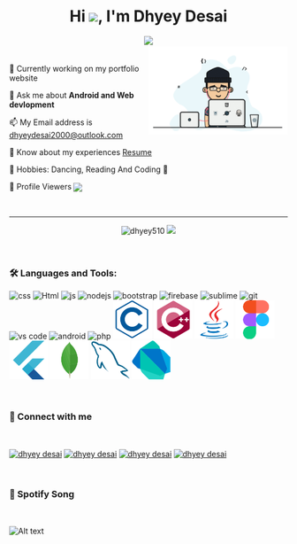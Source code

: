<h1 align='center'>Hi <img src="https://github.com/TheDudeThatCode/TheDudeThatCode/blob/master/Assets/Hi.gif" width="30px"/>, I'm Dhyey Desai</h1>
<div align="center">
 <a href="https://git.io/typing-svg">
   <img src="https://readme-typing-svg.herokuapp.com?color=%232986cc&size=23&width=650&lines=I'm+passionate+about+android+and+web+development">
</a>
</div>
<img width="50%" align="right" alt="Github" src="chill scene.gif" /> 
<br>

 📌 Currently working on my portfolio website

 💬 Ask me about <b>Android and Web devlopment</b>

 📫 My Email address is dhyeydesai2000@outlook.com
 
 📄 Know about my experiences <a href='https://drive.google.com/file/d/1BVOLPEFLXX-sQQXg30MY7GPFt8Yw1K9C/view?usp=sharing'>Resume</a>

 💛 Hobbies: Dancing, Reading And Coding 💛
 
 👀 Profile Viewers  <img src='https://profile-counter.glitch.me/dhyey510/count.svg' height='20' align='center'>

<br>
<hr>

<div align='center'>
 <img src="https://github-readme-stats.vercel.app/api/top-langs?username=dhyey510&show_icons=true&locale=en&layout=compact" alt="dhyey510" height='200'>
 <img src='https://github-readme-stats.vercel.app/api?username=dhyey510&show_icons=true&theme=dracula' height='200'>
</div>

<br>
<br>

<h3 align="left">🛠️ Languages and Tools:</h3>
<p align="left"> 
 <img src="https://media.giphy.com/media/fsEaZldNC8A1PJ3mwp/giphy.gif/200w.webp" width="70" alt='css'>
 <img src="https://media.giphy.com/media/XAxylRMCdpbEWUAvr8/giphy.gif/200w.webp" width='70' alt='Html'>
 <img src="https://media.giphy.com/media/ln7z2eWriiQAllfVcn/giphy.gif/200w.webp" width='70' alt="js">
 <img src="https://media.giphy.com/media/kdFc8fubgS31b8DsVu/giphy.gif/200w.webp" width='70' alt="nodejs">
 <img src='https://media.giphy.com/media/Sr8xDpMwVKOHUWDVRD/giphy.gif/200w.webp' width='70' alt='bootstrap'>
 <img src='https://media.giphy.com/media/Ri2TUcKlaOcaDBxFpY/giphy.gif/200w.webp' width='70' alt='firebase'>
 <img src='https://media.giphy.com/media/jnDKffgCfGYOp6cMTK/giphy.gif/200w.webp' width='70' alt='sublime'>
 <img src='https://media.giphy.com/media/kH1DBkPNyZPOk0BxrM/giphy.gif/200w.webp' width='70' alt='git'>
 <img src='https://media.giphy.com/media/IdyAQJVN2kVPNUrojM/giphy.gif/200w.webp' width='70' alt='vs code'>
 <img src='https://media.giphy.com/media/UQJlZ2OcaCA2RLfGiZ/giphy.gif/200w.webp' width='70' alt='android'>
 <img src='https://media.giphy.com/media/JqDcpPX8vWahUny0pE/giphy.gif/200w.webp' width='70' alt='php'>
 <img src='c-line.svg' width='70' alt='c'>
 <img src='cplusplus-original.svg' width='70' alt='c++'>
 <img src='java-original.svg' width='70' alt='java'>
 <img src='figma-original.svg' width='70' alt='figma'>
 <img src='flutter-original.svg' width='70' alt='flutter'>
 <img src='mongodb-original.svg' width='70' alt='mongodb'>
 <img src='mysql-original.svg' width='70' alt='mysql'>
 <img src='dart-original.svg' width='70' alt='dart'>
</p>
<br>

<h3>📱 Connect with me</h3>
<br>
 <p align="left">
 <a href="https://www.linkedin.com/in/dhyey-desai-178187182/" target="blank"><img align="center" src="https://cdn.jsdelivr.net/npm/simple-icons@3.0.1/icons/linkedin.svg" alt="dhyey desai" height="30" width="40" /></a>
 <a href="https://www.facebook.com/dhyey.510/" target="blank"><img align="center" src="https://cdn.jsdelivr.net/npm/simple-icons@3.0.1/icons/facebook.svg" alt="dhyey desai"  height="30" width="40" /></a>
 <a href="https://www.instagram.com/d.h.y.e.y._" target="blank"><img align="center" src="https://cdn.jsdelivr.net/npm/simple-icons@3.0.1/icons/instagram.svg" alt="dhyey desai" height="30" width="40" /></a>
 <a href="https://www.quora.com/profile/Desai-Dhyey" target="blank"><img align="center" src="https://cdn.jsdelivr.net/npm/simple-icons@3.0.1/icons/quora.svg" alt="dhyey desai" height="30" width="40" /></a>
</p>

<br>

<h3>🎵 Spotify Song</h3>
<br>

![Alt text](https://spotify-recently-played-readme.vercel.app/api?user=31qarovceb6qs4yds5ocnr7bggfq&count=1)



